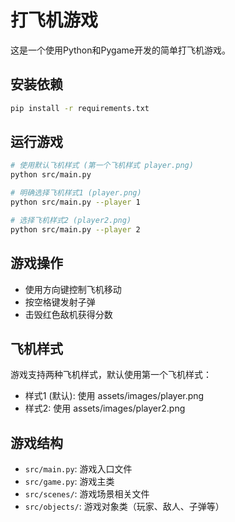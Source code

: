 # 打飞机游戏

这是一个使用Python和Pygame开发的简单打飞机游戏。

## 安装依赖

```bash
pip install -r requirements.txt
```

## 运行游戏

```bash
# 使用默认飞机样式 (第一个飞机样式 player.png)
python src/main.py

# 明确选择飞机样式1 (player.png)
python src/main.py --player 1

# 选择飞机样式2 (player2.png)
python src/main.py --player 2
```

## 游戏操作

- 使用方向键控制飞机移动
- 按空格键发射子弹
- 击毁红色敌机获得分数

## 飞机样式

游戏支持两种飞机样式，默认使用第一个飞机样式：
- 样式1 (默认): 使用 assets/images/player.png
- 样式2: 使用 assets/images/player2.png

## 游戏结构

- `src/main.py`: 游戏入口文件
- `src/game.py`: 游戏主类
- `src/scenes/`: 游戏场景相关文件
- `src/objects/`: 游戏对象类（玩家、敌人、子弹等）
